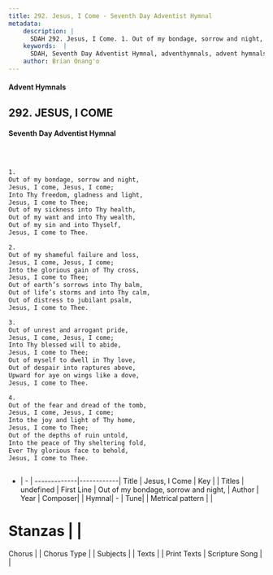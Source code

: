 ```yaml
---
title: 292. Jesus, I Come - Seventh Day Adventist Hymnal
metadata:
    description: |
      SDAH 292. Jesus, I Come. 1. Out of my bondage, sorrow and night, Jesus, I come, Jesus, I come; Into Thy freedom, gladness and light, Jesus, I come to Thee; Out of my sickness into Thy health, Out of my want and into Thy wealth, Out of my sin and into Thyself, Jesus, I come to Thee.
    keywords:  |
      SDAH, Seventh Day Adventist Hymnal, adventhymnals, advent hymnals, Jesus, I Come, Out of my bondage, sorrow and night, 
    author: Brian Onang'o
---
```


#### Advent Hymnals
## 292. JESUS, I COME
#### Seventh Day Adventist Hymnal

```txt



1.
Out of my bondage, sorrow and night,
Jesus, I come, Jesus, I come;
Into Thy freedom, gladness and light,
Jesus, I come to Thee;
Out of my sickness into Thy health,
Out of my want and into Thy wealth,
Out of my sin and into Thyself,
Jesus, I come to Thee.

2.
Out of my shameful failure and loss,
Jesus, I come, Jesus, I come;
Into the glorious gain of Thy cross,
Jesus, I come to Thee;
Out of earth’s sorrows into Thy balm,
Out of life’s storms and into Thy calm,
Out of distress to jubilant psalm,
Jesus, I come to Thee.

3.
Out of unrest and arrogant pride,
Jesus, I come, Jesus, I come;
Into Thy blessed will to abide,
Jesus, I come to Thee;
Out of myself to dwell in Thy love,
Out of despair into raptures above,
Upward for aye on wings like a dove,
Jesus, I come to Thee.

4.
Out of the fear and dread of the tomb,
Jesus, I come, Jesus, I come;
Into the joy and light of Thy home,
Jesus, I come to Thee;
Out of the depths of ruin untold,
Into the peace of Thy sheltering fold,
Ever Thy glorious face to behold,
Jesus, I come to Thee.



```

- |   -  |
-------------|------------|
Title | Jesus, I Come |
Key |  |
Titles | undefined |
First Line | Out of my bondage, sorrow and night, |
Author | 
Year | 
Composer|  |
Hymnal|  - |
Tune|  |
Metrical pattern | |
# Stanzas |  |
Chorus |  |
Chorus Type |  |
Subjects |  |
Texts |  |
Print Texts | 
Scripture Song |  |
  
